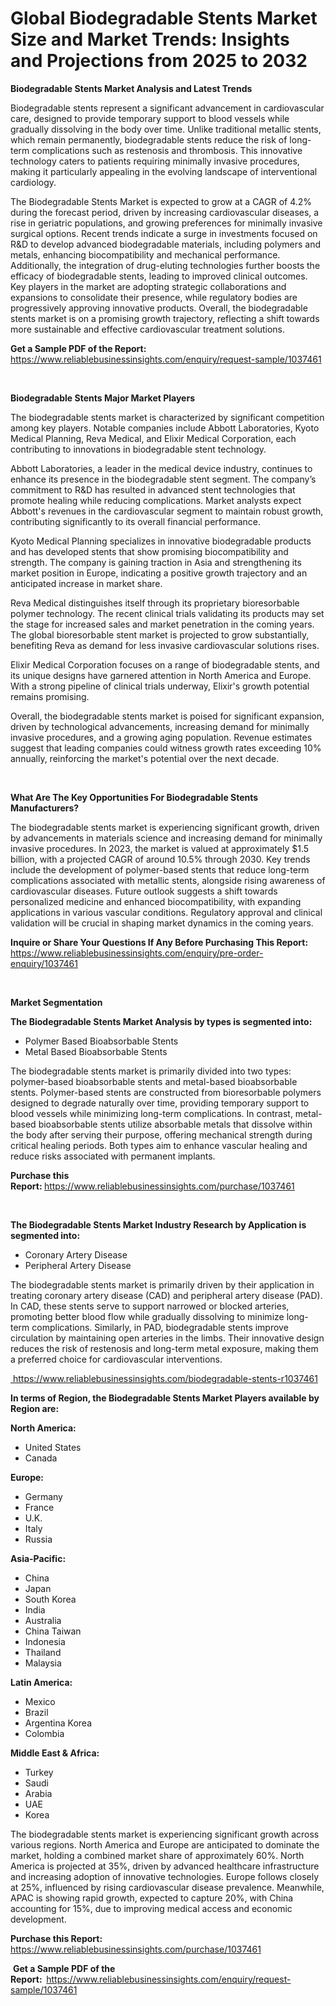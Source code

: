 <p><h1>Global Biodegradable Stents Market Size and Market Trends: Insights and Projections from 2025 to 2032</h1></p><p><strong>Biodegradable Stents Market Analysis and Latest Trends</strong></p>
<p><p>Biodegradable stents represent a significant advancement in cardiovascular care, designed to provide temporary support to blood vessels while gradually dissolving in the body over time. Unlike traditional metallic stents, which remain permanently, biodegradable stents reduce the risk of long-term complications such as restenosis and thrombosis. This innovative technology caters to patients requiring minimally invasive procedures, making it particularly appealing in the evolving landscape of interventional cardiology.</p><p>The Biodegradable Stents Market is expected to grow at a CAGR of 4.2% during the forecast period, driven by increasing cardiovascular diseases, a rise in geriatric populations, and growing preferences for minimally invasive surgical options. Recent trends indicate a surge in investments focused on R&D to develop advanced biodegradable materials, including polymers and metals, enhancing biocompatibility and mechanical performance. Additionally, the integration of drug-eluting technologies further boosts the efficacy of biodegradable stents, leading to improved clinical outcomes. Key players in the market are adopting strategic collaborations and expansions to consolidate their presence, while regulatory bodies are progressively approving innovative products. Overall, the biodegradable stents market is on a promising growth trajectory, reflecting a shift towards more sustainable and effective cardiovascular treatment solutions.</p></p>
<p><strong>Get a Sample PDF of the Report:&nbsp;</strong> <a href="https://www.reliablebusinessinsights.com/enquiry/request-sample/1037461?utm_campaign=39&utm_medium=2&utm_source=Github&utm_content=ia&utm_term=17042025&utm_id=biodegradable-stents">https://www.reliablebusinessinsights.com/enquiry/request-sample/1037461</a></p>
<p>&nbsp;</p>
<p><strong>Biodegradable Stents Major Market Players</strong></p>
<p><p>The biodegradable stents market is characterized by significant competition among key players. Notable companies include Abbott Laboratories, Kyoto Medical Planning, Reva Medical, and Elixir Medical Corporation, each contributing to innovations in biodegradable stent technology.</p><p>Abbott Laboratories, a leader in the medical device industry, continues to enhance its presence in the biodegradable stent segment. The company’s commitment to R&D has resulted in advanced stent technologies that promote healing while reducing complications. Market analysts expect Abbott's revenues in the cardiovascular segment to maintain robust growth, contributing significantly to its overall financial performance.</p><p>Kyoto Medical Planning specializes in innovative biodegradable products and has developed stents that show promising biocompatibility and strength. The company is gaining traction in Asia and strengthening its market position in Europe, indicating a positive growth trajectory and an anticipated increase in market share.</p><p>Reva Medical distinguishes itself through its proprietary bioresorbable polymer technology. The recent clinical trials validating its products may set the stage for increased sales and market penetration in the coming years. The global bioresorbable stent market is projected to grow substantially, benefiting Reva as demand for less invasive cardiovascular solutions rises.</p><p>Elixir Medical Corporation focuses on a range of biodegradable stents, and its unique designs have garnered attention in North America and Europe. With a strong pipeline of clinical trials underway, Elixir's growth potential remains promising.</p><p>Overall, the biodegradable stents market is poised for significant expansion, driven by technological advancements, increasing demand for minimally invasive procedures, and a growing aging population. Revenue estimates suggest that leading companies could witness growth rates exceeding 10% annually, reinforcing the market's potential over the next decade.</p></p>
<p>&nbsp;</p>
<p><strong>What Are The Key Opportunities For Biodegradable Stents Manufacturers?</strong></p>
<p><p>The biodegradable stents market is experiencing significant growth, driven by advancements in materials science and increasing demand for minimally invasive procedures. In 2023, the market is valued at approximately $1.5 billion, with a projected CAGR of around 10.5% through 2030. Key trends include the development of polymer-based stents that reduce long-term complications associated with metallic stents, alongside rising awareness of cardiovascular diseases. Future outlook suggests a shift towards personalized medicine and enhanced biocompatibility, with expanding applications in various vascular conditions. Regulatory approval and clinical validation will be crucial in shaping market dynamics in the coming years.</p></p>
<p><strong>Inquire or Share Your Questions If Any Before Purchasing This Report:</strong> <a href="https://www.reliablebusinessinsights.com/enquiry/pre-order-enquiry/1037461?utm_campaign=39&utm_medium=2&utm_source=Github&utm_content=ia&utm_term=17042025&utm_id=biodegradable-stents">https://www.reliablebusinessinsights.com/enquiry/pre-order-enquiry/1037461</a></p>
<p>&nbsp;</p>
<p><strong>Market Segmentation</strong></p>
<p><strong>The Biodegradable Stents Market Analysis by types is segmented into:</strong></p>
<p><ul><li>Polymer Based Bioabsorbable Stents</li><li>Metal Based Bioabsorbable Stents</li></ul></p>
<p><p>The biodegradable stents market is primarily divided into two types: polymer-based bioabsorbable stents and metal-based bioabsorbable stents. Polymer-based stents are constructed from bioresorbable polymers designed to degrade naturally over time, providing temporary support to blood vessels while minimizing long-term complications. In contrast, metal-based bioabsorbable stents utilize absorbable metals that dissolve within the body after serving their purpose, offering mechanical strength during critical healing periods. Both types aim to enhance vascular healing and reduce risks associated with permanent implants.</p></p>
<p><strong>Purchase this Report:&nbsp;</strong><a href="https://www.reliablebusinessinsights.com/purchase/1037461?utm_campaign=39&utm_medium=2&utm_source=Github&utm_content=ia&utm_term=17042025&utm_id=biodegradable-stents">https://www.reliablebusinessinsights.com/purchase/1037461</a></p>
<p>&nbsp;</p>
<p><strong>The Biodegradable Stents Market Industry Research by Application is segmented into:</strong></p>
<p><ul><li>Coronary Artery Disease</li><li>Peripheral Artery Disease</li></ul></p>
<p><p>The biodegradable stents market is primarily driven by their application in treating coronary artery disease (CAD) and peripheral artery disease (PAD). In CAD, these stents serve to support narrowed or blocked arteries, promoting better blood flow while gradually dissolving to minimize long-term complications. Similarly, in PAD, biodegradable stents improve circulation by maintaining open arteries in the limbs. Their innovative design reduces the risk of restenosis and long-term metal exposure, making them a preferred choice for cardiovascular interventions.</p></p>
<p><a href="https://www.reliablebusinessinsights.com/biodegradable-stents-r1037461?utm_campaign=39&utm_medium=2&utm_source=Github&utm_content=ia&utm_term=17042025&utm_id=biodegradable-stents">&nbsp;https://www.reliablebusinessinsights.com/biodegradable-stents-r1037461</a></p>
<p><strong>In terms of Region, the Biodegradable Stents Market Players available by Region are:</strong></p>
<p>
    <p> <strong> North America: </strong>
        <ul>
            <li>United States</li>
            <li>Canada</li>
        </ul>
        </p> 
    <p> <strong> Europe: </strong>
        <ul>
            <li>Germany</li>
            <li>France</li>
            <li>U.K.</li>
            <li>Italy</li>
            <li>Russia</li>
        </ul>
        </p> 
    <p> <strong> Asia-Pacific: </strong>
        <ul>
            <li>China</li>
            <li>Japan</li>
            <li>South Korea</li>
            <li>India</li>
            <li>Australia</li>
            <li>China Taiwan</li>
            <li>Indonesia</li>
            <li>Thailand</li>
            <li>Malaysia</li>
        </ul>
        </p> 
    <p> <strong> Latin America: </strong>
        <ul>
            <li>Mexico</li>
            <li>Brazil</li>
            <li>Argentina Korea</li>
            <li>Colombia</li>
        </ul>
        </p> 
    <p> <strong> Middle East & Africa: </strong>
        <ul>
            <li>Turkey</li>
            <li>Saudi</li>
            <li>Arabia</li>
            <li>UAE</li>
            <li>Korea</li>
        </ul>
    </p>
    </p>
<p><p>The biodegradable stents market is experiencing significant growth across various regions. North America and Europe are anticipated to dominate the market, holding a combined market share of approximately 60%. North America is projected at 35%, driven by advanced healthcare infrastructure and increasing adoption of innovative technologies. Europe follows closely at 25%, influenced by rising cardiovascular disease prevalence. Meanwhile, APAC is showing rapid growth, expected to capture 20%, with China accounting for 15%, due to improving medical access and economic development.</p></p>
<p><strong>Purchase this Report: </strong><a href="https://www.reliablebusinessinsights.com/purchase/1037461?utm_campaign=39&utm_medium=2&utm_source=Github&utm_content=ia&utm_term=17042025&utm_id=biodegradable-stents">https://www.reliablebusinessinsights.com/purchase/1037461</a></p>
<p>&nbsp;<strong>Get a Sample PDF of the Report:&nbsp;&nbsp;</strong><a href="https://www.reliablebusinessinsights.com/enquiry/request-sample/1037461?utm_campaign=39&utm_medium=2&utm_source=Github&utm_content=ia&utm_term=17042025&utm_id=biodegradable-stents">https://www.reliablebusinessinsights.com/enquiry/request-sample/1037461</a></p>
<p><strong></strong></p>
<p><p></p><p></p><p></p></p>